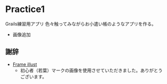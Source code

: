 # Practice1
Grails練習用アプリ 色々触ってみながらお小遣い帳のようなアプリを作る。
* 画像追加
## 謝辞
* [Frame illust](https://frame-illust.com/)
    * 初心者（若葉）マークの画像を使用させていただきました。ありがとうございます。
        
